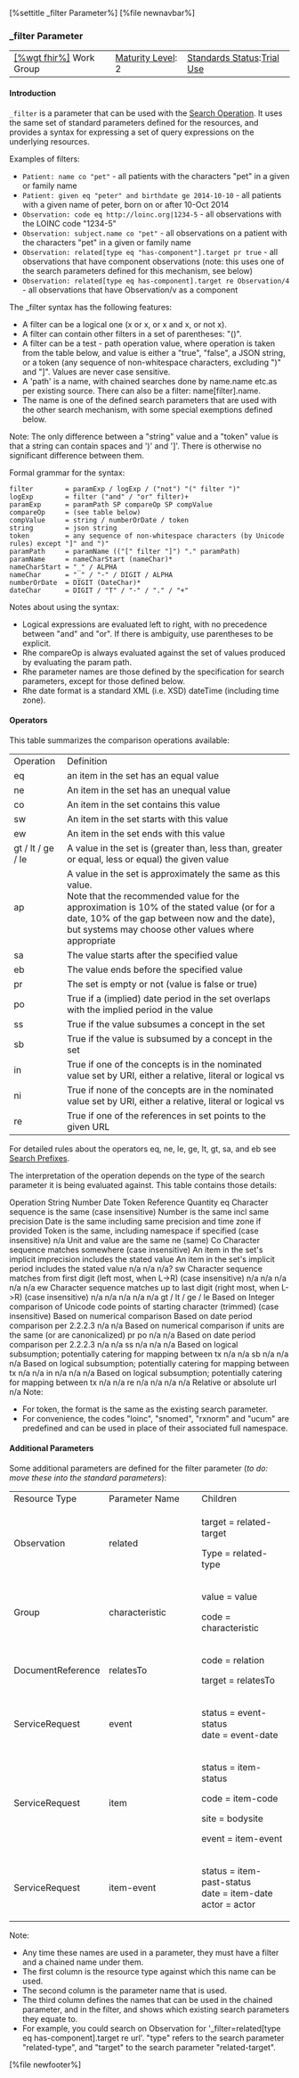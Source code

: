 \[%settitle \_filter Parameter%\]
\[%file newnavbar%\]
<span id="base"></span>
### \_filter Parameter

|                                                |                                             |                                                                                      |
|------------------------------------------------|---------------------------------------------|--------------------------------------------------------------------------------------|
| [\[%wgt fhir%\]](%5B%wg%20fhir%%5D) Work Group | [Maturity Level](versions.html#maturity): 2 | [Standards Status](versions.html#std-process):[Trial Use](versions.html#std-process) |

<span id="intro"></span>
#### Introduction

`_filter` is a parameter that can be used with the [Search Operation](search.html). It uses the same set of standard parameters defined for the resources, and provides a syntax for expressing a set of query expressions on the underlying resources.

Examples of filters:

-   `Patient: name co "pet"` - all patients with the characters "pet" in a given or family name
-   `Patient: given eq "peter" and birthdate ge 2014-10-10` - all patients with a given name of peter, born on or after 10-Oct 2014
-   `Observation: code eq http://loinc.org|1234-5` - all observations with the LOINC code "1234-5"
-   `Observation: subject.name co "pet"` - all observations on a patient with the characters "pet" in a given or family name
-   `Observation: related[type eq "has-component"].target pr true` - all observations that have component observations (note: this uses one of the search parameters defined for this mechanism, see below)
-   `Observation: related[type eq has-component].target re Observation/4` - all observations that have Observation/v as a component

The \_filter syntax has the following features:

-   A filter can be a logical one (x or x, or x and x, or not x).
-   A filter can contain other filters in a set of parentheses: "()".
-   A filter can be a test - path operation value, where operation is taken from the table below, and value is either a "true", "false", a JSON string, or a token (any sequence of non-whitespace characters, excluding ")" and "\]". Values are never case sensitive.
-   A 'path' is a name, with chained searches done by name.name etc.as per existing source. There can also be a filter: name\[filter\].name.
-   The name is one of the defined search parameters that are used with the other search mechanism, with some special exemptions defined below.

Note: The only difference between a "string" value and a "token" value is that a string can contain spaces and ')' and '\]'. There is otherwise no significant difference between them.

Formal grammar for the syntax:

    filter        = paramExp / logExp / ("not") "(" filter ")"
    logExp        = filter ("and" / "or" filter)+
    paramExp      = paramPath SP compareOp SP compValue
    compareOp     = (see table below)
    compValue     = string / numberOrDate / token
    string        = json string
    token         = any sequence of non-whitespace characters (by Unicode rules) except "]" and ")"
    paramPath     = paramName (("[" filter "]") "." paramPath)
    paramName     = nameCharStart (nameChar)*
    nameCharStart = "_" / ALPHA
    nameChar      = "_" / "-" / DIGIT / ALPHA
    numberOrDate  = DIGIT (DateChar)*
    dateChar      = DIGIT / "T" / "-" / "." / "+"

Notes about using the syntax:

-   Logical expressions are evaluated left to right, with no precedence between "and" and "or". If there is ambiguity, use parentheses to be explicit.
-   Rhe compareOp is always evaluated against the set of values produced by evaluating the param path.
-   Rhe parameter names are those defined by the specification for search parameters, except for those defined below.
-   Rhe date format is a standard XML (i.e. XSD) dateTime (including time zone).

<span id="ops"></span>
#### Operators

This table summarizes the comparison operations available:

<table>
<tbody>
<tr class="odd">
<td>Operation</td>
<td>Definition</td>
</tr>
<tr class="even">
<td>eq</td>
<td>an item in the set has an equal value</td>
</tr>
<tr class="odd">
<td>ne</td>
<td>An item in the set has an unequal value</td>
</tr>
<tr class="even">
<td>co</td>
<td>An item in the set contains this value</td>
</tr>
<tr class="odd">
<td>sw</td>
<td>An item in the set starts with this value</td>
</tr>
<tr class="even">
<td>ew</td>
<td>An item in the set ends with this value</td>
</tr>
<tr class="odd">
<td>gt / lt / ge / le</td>
<td>A value in the set is (greater than, less than, greater or equal, less or equal) the given value</td>
</tr>
<tr class="even">
<td>ap</td>
<td>A value in the set is approximately the same as this value.<br />
Note that the recommended value for the approximation is 10% of the stated value (or for a date, 10% of the gap between now and the date), but systems may choose other values where appropriate</td>
</tr>
<tr class="odd">
<td>sa</td>
<td>The value starts after the specified value</td>
</tr>
<tr class="even">
<td>eb</td>
<td>The value ends before the specified value</td>
</tr>
<tr class="odd">
<td>pr</td>
<td>The set is empty or not (value is false or true)</td>
</tr>
<tr class="even">
<td>po</td>
<td>True if a (implied) date period in the set overlaps with the implied period in the value</td>
</tr>
<tr class="odd">
<td>ss</td>
<td>True if the value subsumes a concept in the set</td>
</tr>
<tr class="even">
<td>sb</td>
<td>True if the value is subsumed by a concept in the set</td>
</tr>
<tr class="odd">
<td>in</td>
<td>True if one of the concepts is in the nominated value set by URI, either a relative, literal or logical vs</td>
</tr>
<tr class="even">
<td>ni</td>
<td>True if none of the concepts are in the nominated value set by URI, either a relative, literal or logical vs</td>
</tr>
<tr class="odd">
<td>re</td>
<td>True if one of the references in set points to the given URL</td>
</tr>
</tbody>
</table>

For detailed rules about the operators eq, ne, le, ge, lt, gt, sa, and eb see [Search Prefixes](search.html#prefix).

The interpretation of the operation depends on the type of the search parameter it is being evaluated against. This table contains those details:

Operation
String
Number
Date
Token
Reference
Quantity
eq
Character sequence is the same (case insensitive)
Number is the same incl same precision
Date is the same including same precision and time zone if provided
Token is the same, including namespace if specified (case insensitive)
n/a
Unit and value are the same
ne
(same)
Co
Character sequence matches somewhere (case insensitive)
An item in the set's implicit imprecision includes the stated value
An item in the set's implicit period includes the stated value
n/a
n/a
n/a?
sw
Character sequence matches from first digit (left most, when L-&gt;R) (case insensitive)
n/a
n/a
n/a
n/a
n/a
ew
Character sequence matches up to last digit (right most, when L-&gt;R) (case insensitive)
n/a
n/a
n/a
n/a
n/a
gt / lt / ge / le
Based on Integer comparison of Unicode code points of starting character (trimmed) (case insensitive)
Based on numerical comparison
Based on date period comparison per 2.2.2.3
n/a
n/a
Based on numerical comparison if units are the same (or are canonicalized)
pr
po
n/a
n/a
Based on date period comparison per 2.2.2.3
n/a
n/a
ss
n/a
n/a
n/a
Based on logical subsumption; potentially catering for mapping between tx
n/a
n/a
sb
n/a
n/a
n/a
Based on logical subsumption; potentially catering for mapping between tx
n/a
n/a
in
n/a
n/a
n/a
Based on logical subsumption; potentially catering for mapping between tx
n/a
n/a
re
n/a
n/a
n/a
n/a
Relative or absolute url
n/a
Note:

-   For token, the format is the same as the existing search parameter.
-   For convenience, the codes "loinc", "snomed", "rxnorm" and "ucum" are predefined and can be used in place of their associated full namespace.

<span id="params"></span>
#### Additional Parameters

Some additional parameters are defined for the filter parameter (*to do: move these into the standard parameters*):

<table>
<colgroup>
<col width="33%" />
<col width="33%" />
<col width="33%" />
</colgroup>
<tbody>
<tr class="odd">
<td>Resource Type</td>
<td>Parameter Name</td>
<td>Children</td>
</tr>
<tr class="even">
<td>Observation</td>
<td>related</td>
<td><p>target = related-target</p>
<p>Type = related-type</p></td>
</tr>
<tr class="odd">
<td>Group</td>
<td>characteristic</td>
<td><p>value = value</p>
<p>code = characteristic</p></td>
</tr>
<tr class="even">
<td>DocumentReference</td>
<td>relatesTo</td>
<td><p>code = relation</p>
<p>target = relatesTo</p></td>
</tr>
<tr class="odd">
<td>ServiceRequest</td>
<td>event</td>
<td><p>status = event-status<br />
date = event-date</p></td>
</tr>
<tr class="even">
<td>ServiceRequest</td>
<td>item</td>
<td><p>status = item-status</p>
<p>code = item-code</p>
<p>site = bodysite</p>
<p>event = item-event</p></td>
</tr>
<tr class="odd">
<td>ServiceRequest</td>
<td>item-event</td>
<td><p>status = item-past-status<br />
date = item-date<br />
actor = actor</p></td>
</tr>
</tbody>
</table>

Note:

-   Any time these names are used in a parameter, they must have a filter and a chained name under them.
-   The first column is the resource type against which this name can be used.
-   The second column is the parameter name that is used.
-   The third column defines the names that can be used in the chained parameter, and in the filter, and shows which existing search parameters they equate to.
-   For example, you could search on Observation for '\_filter=related\[type eq has-component\].target re url'. "type" refers to the search parameter "related-type", and "target" to the search parameter "related-target".

\[%file newfooter%\]
